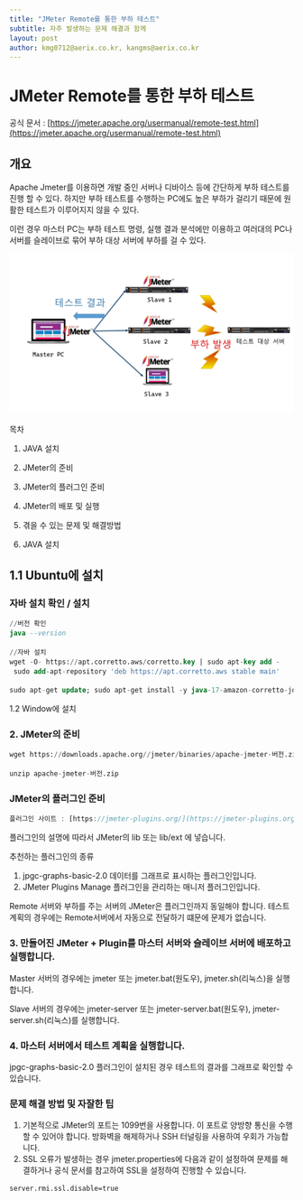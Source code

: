 ```yaml
---
title: "JMeter Remote를 통한 부하 테스트"
subtitle: 자주 발생하는 문제 해결과 함께
layout: post
author: kmg0712@aerix.co.kr, kangms@aerix.co.kr
---
```


# JMeter Remote를 통한 부하 테스트

공식 문서 : [https://jmeter.apache.org/usermanual/remote-test.html](https://jmeter.apache.org/usermanual/remote-test.html)

## 개요

Apache Jmeter를 이용하면 개발 중인 서버나 디바이스 등에 간단하게 부하 테스트를 진행 할 수 있다. 하지만 부하 테스트를 수행하는 PC에도 높은 부하가 걸리기 때문에 원활한 테스트가 이루어지지 않을 수 있다.

이런 경우 마스터 PC는 부하 테스트 명령, 실행 결과 분석에만 이용하고 여러대의 PC나 서버를 슬레이브로 묶어 부하 대상 서버에 부하를 걸 수 있다.

![jmeter.png](https://github.com/aerixdev/aerixdev.github.io/blob/main/img/jmeter.png)

목차

1. JAVA 설치
2. JMeter의 준비
3. JMeter의 플러그인 준비
4. JMeter의 배포 및 실행
5. 겪을 수 있는 문제 및 해결방법

1. JAVA 설치

## 1.1 Ubuntu에 설치

### 자바 설치 확인 / 설치

```sql
//버전 확인
java --version

//자바 설치
wget -O- https://apt.corretto.aws/corretto.key | sudo apt-key add - 
 sudo add-apt-repository 'deb https://apt.corretto.aws stable main'

sudo apt-get update; sudo apt-get install -y java-17-amazon-corretto-jdk
```

1.2 Window에 설치

### 2. JMeter의 준비

```sql
wget https://downloads.apache.org//jmeter/binaries/apache-jmeter-버전.zip

unzip apache-jmeter-버전.zip
```

### JMeter의 플러그인 준비

```jsx
플러그인 사이트 : [https://jmeter-plugins.org/](https://jmeter-plugins.org/)
```

플러그인의 설명에 따라서 JMeter의 lib 또는 lib/ext 에 넣습니다.

추천하는 플러그인의 종류

1. jpgc-graphs-basic-2.0
데이터를 그래프로 표시하는 플러그인입니다.
2. JMeter Plugins Manage
플러그인을 관리하는 매니저 플러그인입니다.

Remote 서버와 부하를 주는 서버의 JMeter은 플러그인까지 동일해야 합니다. 테스트 계획의 경우에는 Remote서버에서 자동으로 전달하기 떄문에 문제가 없습니다.

### 3. 만들어진 JMeter + Plugin를 마스터 서버와 슬레이브 서버에 배포하고 실행합니다.

Master 서버의 경우에는 jmeter 또는 jmeter.bat(원도우), jmeter.sh(리눅스)을 실행합니다.

Slave 서버의 경우에는 jmeter-server 또는 jmeter-server.bat(원도우), jmeter-server.sh(리눅스)를 실행합니다.

### 4. 마스터 서버에서 테스트 계획을 실행합니다.

jpgc-graphs-basic-2.0 플러그인이 설치된 경우 테스트의 결과를 그래프로 확인할 수 있습니다.

### 문제 해결 방법 및 자잘한 팁

1. 기본적으로 JMeter의 포트는 1099번을 사용합니다. 이 포트로 양방향 통신을 수행할 수 있어야 합니다. 방화벽을 해제하거나 SSH 터널링을 사용하여 우회가 가능합니다.
2. SSL 오류가 발생하는 경우 jmeter.properties에 다음과 같이 설정하여 문제를 해결하거나 공식 문서를 참고하여 SSL을 설정하여 진행할 수 있습니다.

```
server.rmi.ssl.disable=true
```
